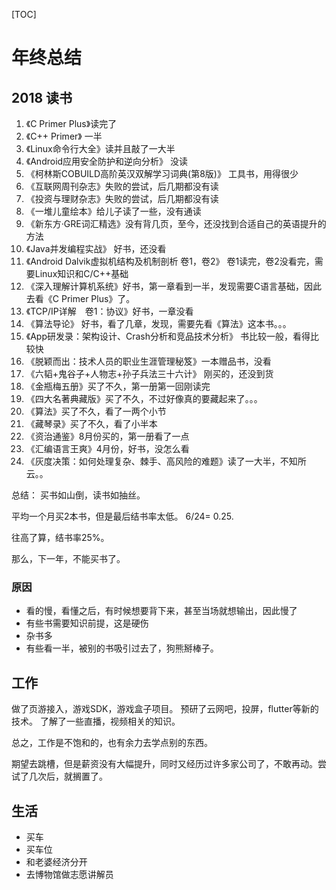 [TOC]

# 年终总结

## 2018 读书
1. 《C Primer Plus》读完了
2. 《C++ Primer》 一半
3. 《Linux命令行大全》读并且敲了一大半
4. 《Android应用安全防护和逆向分析》 没读
5. 《柯林斯COBUILD高阶英汉双解学习词典(第8版)》 工具书，用得很少
6. 《互联网周刊杂志》失败的尝试，后几期都没有读
7. 《投资与理财杂志》失败的尝试，后几期都没有读
8. 《一堆儿童绘本》给儿子读了一些，没有通读
9. 《新东方·GRE词汇精选》没有背几页，至今，还没找到合适自己的英语提升的方法
10. 《Java并发编程实战》 好书，还没看
11. 《Android Dalvik虚拟机结构及机制剖析 卷1，卷2》 卷1读完，卷2没看完，需要Linux知识和C/C++基础
12. 《深入理解计算机系统》好书，第一章看到一半，发现需要C语言基础，因此去看《C Primer Plus》了。
13. 《TCP/IP详解　卷1：协议》好书，一章没看
14. 《算法导论》 好书，看了几章，发现，需要先看《算法》这本书。。。
15. 《App研发录：架构设计、Crash分析和竞品技术分析》 书比较一般，看得比较快
16. 《脱颖而出：技术人员的职业生涯管理秘笈》一本赠品书，没看
17. 《六韬+鬼谷子+人物志+孙子兵法三十六计》 刚买的，还没到货
18. 《金瓶梅五册》买了不久，第一册第一回刚读完
19. 《四大名著典藏版》买了不久，不过好像真的要藏起来了。。。
20. 《算法》买了不久，看了一两个小节
21. 《藏琴录》买了不久，看了小半本
22. 《资治通鉴》8月份买的，第一册看了一点
23. 《汇编语言王爽》4月份，好书，没怎么看
24. 《灰度决策：如何处理复杂、棘手、高风险的难题》读了一大半，不知所云。。

总结：
买书如山倒，读书如抽丝。

平均一个月买2本书，但是最后结书率太低。 6/24= 0.25.

往高了算，结书率25%。

那么，下一年，不能买书了。

### 原因

- 看的慢，看懂之后，有时候想要背下来，甚至当场就想输出，因此慢了
- 有些书需要知识前提，这是硬伤
- 杂书多
- 有些看一半，被别的书吸引过去了，狗熊掰棒子。

## 工作
做了页游接入，游戏SDK，游戏盒子项目。
预研了云网吧，投屏，flutter等新的技术。
了解了一些直播，视频相关的知识。

总之，工作是不饱和的，也有余力去学点别的东西。

期望去跳槽，但是薪资没有大幅提升，同时又经历过许多家公司了，不敢再动。尝试了几次后，就搁置了。

## 生活
- 买车
- 买车位
- 和老婆经济分开
- 去博物馆做志愿讲解员
 


